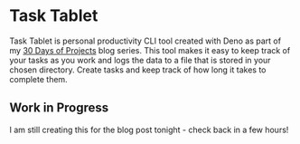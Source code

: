 # Task Tablet

Task Tablet is personal productivity CLI tool created with Deno as part of my [30 Days of Projects](https://weismindcreativestudio.leantime.io/projects/changeCurrentProject/3) blog series. This tool makes it easy to keep track of your tasks as you work and logs the data to a file that is stored in your chosen directory. Create tasks and keep track of how long it takes to complete them.

## Work in Progress

I am still creating this for the blog post tonight - check back in a few hours!
